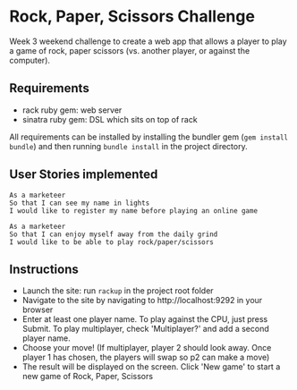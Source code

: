 Rock, Paper, Scissors Challenge
==================

Week 3 weekend challenge to create a web app that allows a player to play a game of rock, paper scissors (vs. another player, or against the computer).

Requirements 
-------

+ rack ruby gem: web server
+ sinatra ruby gem: DSL which sits on top of rack

All requirements can be installed by installing the bundler gem (`gem install bundle`) and then running `bundle install` in the project directory.

User Stories implemented
-------

```
As a marketeer
So that I can see my name in lights
I would like to register my name before playing an online game

As a marketeer
So that I can enjoy myself away from the daily grind
I would like to be able to play rock/paper/scissors
```



Instructions
-------

- Launch the site: run `rackup` in the project root folder
- Navigate to the site by navigating to http://localhost:9292 in your browser
- Enter at least one player name. To play against the CPU, just press Submit. To play multiplayer, check 'Multiplayer?' and add a second player name.
- Choose your move! (If multiplayer, player 2 should look away. Once player 1 has chosen, the players will swap so p2 can make a move)
- The result will be displayed on the screen. Click 'New game' to start a new game of Rock, Paper, Scissors

